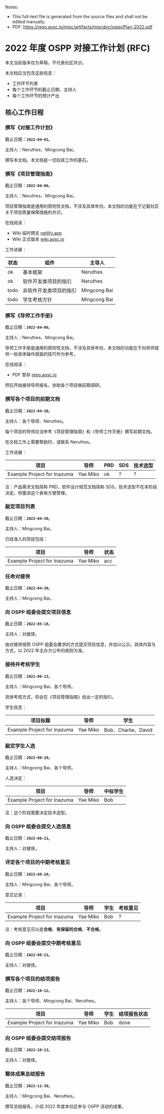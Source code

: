 Notes:

- This full-text file is generated from the source files and shall not be edited manually.
- PDF: https://repo.aosc.io/misc/artifacts/miscdoc/ospp/Plan-2022.pdf



# 2022 年度 OSPP 对接工作计划 (RFC)


本文当前版本仅为草稿，不代表社区共识。

本文档应当包含这些信息：

- 工作环节列表
- 每个工作环节的截止日期、主持人
- 每个工作环节的预计产出



## 核心工作日程

### 撰写《对接工作计划》

截止日期：**`2022-04-01`**。

主持人：Neruthes、Mingcong Bai。

撰写本文档。本文档是一切后续工作的基石。

### 撰写《项目管理指南》

截止日期：**`2022-04-06`**。

主持人：Neruthes、Mingcong Bai。

项目管理指南是通用的原则性文档，不涉及具体年份。本文档的功能在于记载社区关于项目质量保障措施的共识。

在线阅读：

- Wiki 临时预览 [netlify.app](https://deploy-preview-40--wiki-aosc.netlify.app/zh/community/ospp/rfc-management-guidelines/)
- Wiki 正式版本 [wiki.aosc.io](https://wiki.aosc.io/zh/community/ospp/rfc-management-guidelines/)

工作进展：

| 状态 | 组件                   | 主导人       |
| ---- | ---------------------- | ------------ |
| ok   | 基本框架               | Neruthes     |
| ok   | 软件开发类项目的指引   | Neruthes     |
| todo | 非软件开发类项目的指引 | Mingcong Bai |
| todo | 学生考核方针           | Mingcong Bai |

### 撰写《导师工作手册》

截止日期：**`2022-04-06`**。

主持人：Neruthes、Mingcong Bai。

导师工作手册是通用的原则性文档，不涉及具体年份。本文档的功能在于向导师提供一些具体操作层面的技巧作为参考。

在线阅读：

- PDF 暂存 [repo.aosc.io](https://repo.aosc.io/misc/artifacts/miscdoc/ospp/Instructor-Manual.pdf)

然后开始接待导师报名，协助各个项目做前期调研。

### 撰写各个项目的前期文档

截止日期：**`2022-04-30`**。

主持人：各个导师、Neruthes。

每个项目的导师应当参考《项目管理指南》和《导师工作手册》撰写前期文档。

在文档工作上需要帮助时，请联系 Neruthes。

工作进展：

| 项目                        | 导师     | PRD | SDS | 技术选型 |
| --------------------------- | -------- | --- | --- | -------- |
| Example Project for Inazuma | Yae Miko | ok  | ?   | ?        |

注：产品需求文档简称 PRD，软件设计规范文档简称 SDS。技术选型不在本阶段决定，但塞进这个表格方便管理。

### 敲定项目列表

截止日期：**`2022-04-30`**。

主持人：Mingcong Bai。

已经准入的项目包括：

| 项目                        | 导师     | 状态 |
| --------------------------- | -------- | ---- |
| Example Project for Inazuma | Yae Miko | acc  |

### 任命对接侠

截止日期：**`2022-04-30`**。

主持人：Mingcong Bai。

### 向 OSPP 组委会提交项目信息

截止日期：**`2022-05-18`**。

主持人：对接侠。

由对接侠按照 OSPP 组委会要求的方式提交项目信息，并加以公示。具体内容与方式，以 2022 年主办方公布的规则为准。

### 接待并考核学生

截止日期：**`2022-06-13`**。

主持人：Mingcong Bai、各个导师。

具体考核方式，将会在《项目管理指南》给出一定的指引。

学生信息：

| 项目标题                    | 导师     | 学生                |
| --------------------------- | -------- | ------------------- |
| Example Project for Inazuma | Yae Miko | Bob、Charlie、David |

### 敲定学生人选

截止日期：**`2022-06-20`**。

主持人：Mingcong Bai、各个导师。

人选决定：

| 项目                        | 导师     | 中标学生 |
| --------------------------- | -------- | -------- |
| Example Project for Inazuma | Yae Miko | Bob      |

注：这个阶段需要决定技术选型。

### 向 OSPP 组委会提交人选信息

截止日期：**`2022-06-21`**。

主持人：对接侠。

### 评定各个项目的中期考核意见

截止日期：**`2022-08-20`**。

主持人：Mingcong Bai、各个导师。

意见记录：

| 项目                        | 导师     | 学生 | 考核意见 |
| --------------------------- | -------- | ---- | -------- |
| Example Project for Inazuma | Yae Miko | Bob  | ?        |

注：考核意见可以是**合格**、**有保留的合格**、**不合格**。

### 向 OSPP 组委会提交中期考核意见

截止日期：**`2022-08-21`**。

主持人：对接侠。

### 撰写各个项目的结项报告

截止日期：**`2022-10-12`**。

主持人：各个导师、Mingcong Bai、Neruthes。

| 项目                        | 导师     | 学生 | 结项报告状态 |
| --------------------------- | -------- | ---- | ------------ |
| Example Project for Inazuma | Yae Miko | Bob  | done         |

### 向 OSPP 组委会提交结项报告

截止日期：**`2022-10-13`**。

主持人：对接侠。

### 整体成果总结报告

截止日期：**`2022-11-30`**。

主持人：Mingcong Bai、Neruthes。

撰写总结报告，介绍 2022 年度本社区参与 OSPP 活动的成果。


